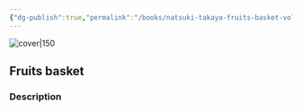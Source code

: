 ```yaml
---
{"dg-publish":true,"permalink":"/books/natsuki-takaya-fruits-basket-volume-9/","title":"\"Fruits basket\"","tags":["manga","romance","Fantasy"]}
---
```




![cover|150](http://books.google.com/books/content?id=CrCetAEACAAJ&printsec=frontcover&img=1&zoom=1&source=gbs_api)

## Fruits basket

### Description


```